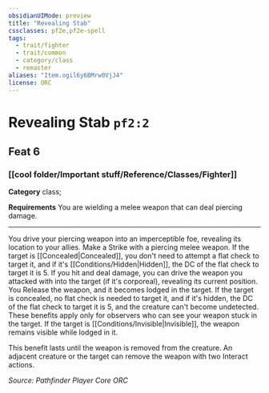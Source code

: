 ```yaml
---
obsidianUIMode: preview
title: "Revealing Stab"
cssclasses: pf2e,pf2e-spell
tags:
  - trait/fighter
  - trait/common
  - category/class
  - remaster
aliases: "Item.ogil6y6BMrw0VjJ4"
license: ORC
---
```

# Revealing Stab `pf2:2`
## Feat 6
### [[cool folder/Important stuff/Reference/Classes/Fighter]]

**Category** class; 




**Requirements** You are wielding a melee weapon that can deal piercing damage.

* * *

You drive your piercing weapon into an imperceptible foe, revealing its location to your allies. Make a Strike with a piercing melee weapon. If the target is [[Concealed|Concealed]], you don't need to attempt a flat check to target it, and if it's [[Conditions/Hidden|Hidden]], the DC of the flat check to target it is 5. If you hit and deal damage, you can drive the weapon you attacked with into the target (if it's corporeal), revealing its current position. You Release the weapon, and it becomes lodged in the target. If the target is concealed, no flat check is needed to target it, and if it's hidden, the DC of the flat check to target it is 5, and the creature can't become undetected. These benefits apply only for observers who can see your weapon stuck in the target. If the target is [[Conditions/Invisible|Invisible]], the weapon remains visible while lodged in it.

This benefit lasts until the weapon is removed from the creature. An adjacent creature or the target can remove the weapon with two Interact actions.

*Source: Pathfinder Player Core*
*ORC*